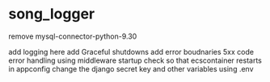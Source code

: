 # song_logger


remove mysql-connector-python-9.30


add logging here
add Graceful shutdowns
add error boudnaries
5xx code error handling using middleware
startup check so that ecscontainer restarts in appconfig
change the django secret key and other variables using .env